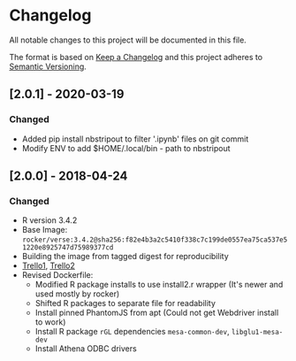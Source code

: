 # Changelog
All notable changes to this project will be documented in this file.

The format is based on [Keep a Changelog](http://keepachangelog.com/en/1.0.0/)
and this project adheres to [Semantic Versioning](http://semver.org/spec/v2.0.0.html).

## [2.0.1] - 2020-03-19
### Changed
- Added pip install nbstripout to filter '.ipynb' files on git commit
- Modify ENV to add $HOME/.local/bin - path to nbstripout 

## [2.0.0] - 2018-04-24
### Changed
- R version 3.4.2
- Base Image: `rocker/verse:3.4.2@sha256:f82e4b3a2c5410f338c7c199de0557ea75ca537e51220e8925747d75989377cd`
- Building the image from tagged digest for reproducibility
- [Trello1](https://trello.com/c/pZ1NCUhn), [Trello2](https://trello.com/c/eJxjZKFn)
- Revised Dockerfile:
    * Modified R package installs to use install2.r wrapper (It's newer and used mostly by rocker)
    * Shifted R packages to separate file for readability
    * Install pinned PhantomJS from apt (Could not get Webdriver install to work)
    * Install R package `rGL` dependencies `mesa-common-dev`, `libglu1-mesa-dev` 
    * Install Athena ODBC drivers
